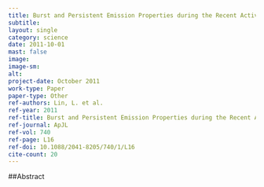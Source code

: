 ```yaml
---
title: Burst and Persistent Emission Properties during the Recent Active Episode of the Anomalous X-Ray Pulsar 1E 1841-045
subtitle: 
layout: single
category: science
date: 2011-10-01
mast: false
image: 
image-sm: 
alt: 
project-date: October 2011
work-type: Paper
paper-type: Other
ref-authors: Lin, L. et al.
ref-year: 2011
ref-title: Burst and Persistent Emission Properties during the Recent Active Episode of the Anomalous X-Ray Pulsar 1E 1841-045
ref-journal: ApJL
ref-vol: 740
ref-page: L16
ref-doi: 10.1088/2041-8205/740/1/L16
cite-count: 20
---
```



##Abstract
